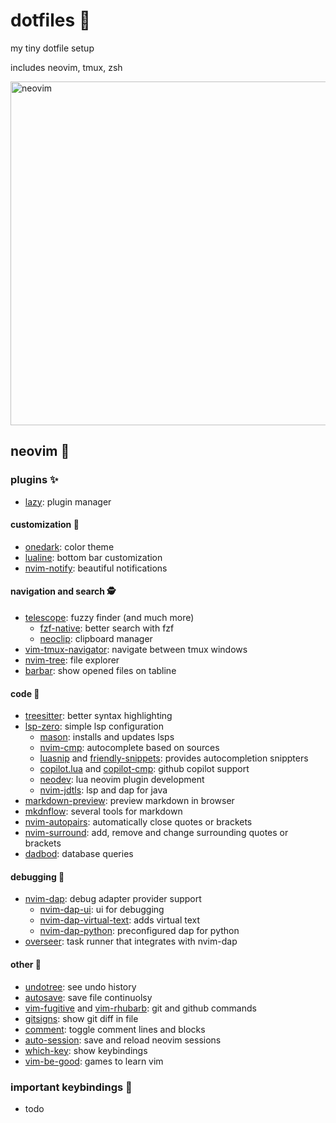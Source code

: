 # dotfiles 🌿

my tiny dotfile setup

includes neovim, tmux, zsh

<img width="550" alt="neovim" src="https://user-images.githubusercontent.com/22449369/217314340-8e948cc9-386c-497e-a47c-2f8ca16254be.png">

## neovim 🦆

### plugins ✨

- [lazy](https://github.com/folke/lazy.nvim): plugin manager

#### customization 🎨

- [onedark](https://github.com/navarasu/onedark.nvim): color theme
- [lualine](https://github.com/hoob3rt/lualine.nvim): bottom bar customization
- [nvim-notify](https://github.com/rcarriga/nvim-notify): beautiful notifications

#### navigation and search 🕵️

- [telescope](https://github.com/nvim-telescope/telescope.nvim): fuzzy finder (and much more)
    - [fzf-native](https://github.com/nvim-telescope/telescope-fzf-native.nvim): better search with fzf
    - [neoclip](https://github.com/acksld/nvim-neoclip.lua): clipboard manager
- [vim-tmux-navigator](https://github.com/christoomey/vim-tmux-navigator): navigate between tmux windows
- [nvim-tree](https://github.com/nvim-tree/nvim-tree.lue): file explorer
- [barbar](romgrk/barbar.nvim): show opened files on tabline

#### code 🐠

- [treesitter](https://github.com/nvim-treesitter/nvim-treesitter): better syntax highlighting
- [lsp-zero](https://github.com/vonheikemen/lsp-zero.nvim): simple lsp configuration
    - [mason](https://github.com/williamboman/mason.nvim): installs and updates lsps
    - [nvim-cmp](https://github.com/hrsh4th/nvim-cmp): autocomplete based on sources
    - [luasnip](https://github.com/l3mon4d3/luasnip) and [friendly-snippets](https://github.com/rafamadriz/friendly-snippets): provides autocompletion snippters
    - [copilot.lua](https://github.com/zbirenbaum/copilot.lua) and [copilot-cmp](https://github.com/zbirenbaum/copilot-cmp): github copilot support
    - [neodev](https://github.com/folke/neodev.nvim): lua neovim plugin development
    - [nvim-jdtls](https://github.com/mfussenegger/nvim-jdtls): lsp and dap for java
- [markdown-preview](https://github.com/iamcco/markdown-preview): preview markdown in browser
- [mkdnflow](https://github.com/jakewvincent/mkdnflow.nvim): several tools for markdown
- [nvim-autopairs](https://github.com/windwp/nvim-autopairs): automatically close quotes or brackets
- [nvim-surround](https://github.com/kylechui/nvim-surround): add, remove and change surrounding quotes or brackets
- [dadbod](https://github.com/tpope/vim-dadbod): database queries

#### debugging 🐞

- [nvim-dap](https://github.com/mfussenegger/nvim-dap): debug adapter provider support
    - [nvim-dap-ui](https://github.com/rcarriga/nvim-dap-ui): ui for debugging
    - [nvim-dap-virtual-text](https://github.com/thehamsta/nvim-dap-virtual-text): adds virtual text 
    - [nvim-dap-python](https://github.com/mfussenegger/nvim-dap-python): preconfigured dap for python
- [overseer](https://github.com/stevearc/overseer.nvim): task runner that integrates with nvim-dap

#### other 🌈
- [undotree](https://github.com/mbbill/undotree): see undo history
- [autosave](https://github.com/pocco81/auto-save.nvim): save file continuolsy
- [vim-fugitive](https://github.com/tpope/vim-fugitive) and [vim-rhubarb](https://github.com/tpope/vim-rhubarb): git and github commands
- [gitsigns](https://github.com/lewis6991/gitsigns.nvim): show git diff in file
- [comment](https://github.com/numtostr/comment.nvim): toggle comment lines and blocks
- [auto-session](https://github.com/rmagatti/auto-session): save and reload neovim sessions
- [which-key](https://github.com/folke/which-key.nvim): show keybindings
- [vim-be-good](https://github.com/theprimeagen/vim-be-good): games to learn vim

### important keybindings 🌺

- todo
